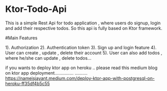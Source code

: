 # Ktor-Todo-Api

This is a simple Rest Api for todo application , where users do signup, login and add their respective todos. So this api is fully based on Ktor framework.

#Main Features

<div>
1). Authorization
2). Authentication token
3). Sign up and login feature
4). User can create , update , delete their account
5). User can also add todos , where he/she can update , delete todos... 
  </div>

if you wants to deploy ktor app on heroku .. please read this medium blog on ktor app deployment............... 
.......... 
https://nameisjayant.medium.com/deploy-ktor-app-with-postgresql-on-heroku-ff35df4b5c55
